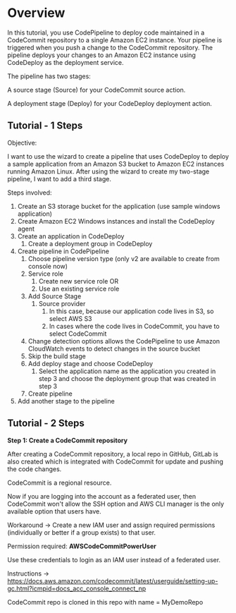 # Overview

In this tutorial, you use CodePipeline to deploy code maintained in a CodeCommit repository to a single Amazon EC2 instance. Your pipeline is triggered when you push a change to the CodeCommit repository. The pipeline deploys your changes to an Amazon EC2 instance using CodeDeploy as the deployment service.



The pipeline has two stages:

A source stage (Source) for your CodeCommit source action.

A deployment stage (Deploy) for your CodeDeploy deployment action.

## Tutorial - 1 Steps

Objective:

I want to use the wizard to create a pipeline that uses CodeDeploy to deploy a sample application from an Amazon S3 bucket to Amazon EC2 instances running Amazon Linux. After using the wizard to create my two-stage pipeline, I want to add a third stage.

Steps involved:

1. Create an S3 storage bucket for the application (use sample windows application)
2. Create Amazon EC2 Windows instances and install the CodeDeploy agent
3. Create an application in CodeDeploy
   1. Create a deployment group in CodeDeploy
4. Create pipeline in CodePipeline
   1. Choose pipeline version type (only v2 are available to create from console now)
   2. Service role
      1. Create new service role OR
      2. Use an existing service role
   3. Add Source Stage
      1. Source provider
         1. In this case, because our application code lives in S3, so select AWS S3
         2. In cases where the code lives in CodeCommit, you have to select CodeCommit
   4. Change detection options allows the CodePipeline to use Amazon CloudWatch events to detect changes in the source bucket
   5. Skip the build stage
   6. Add deploy stage and choose CodeDeploy
      1. Select the application name as the application you created in step 3 and choose the deployment group that was created in step 3
   7. Create pipeline
5. Add another stage to the pipeline

## Tutorial - 2 Steps

**Step 1: Create a CodeCommit repository**

After creating a CodeCommit repository, a local repo in GitHub, GitLab is also created which is integrated with CodeCommit for update and pushing the code changes.

CodeCommit is a regional resource.

Now if you are logging into the account as a federated user, then CodeCommit won't allow the SSH option and AWS CLI manager is the only available option that users have. 

Workaround -> Create a new IAM user and assign required permissions (individually or better if a group exists) to that user.

Permission required: **AWSCodeCommitPowerUser**

Use these credentials to login as an IAM user instead of a federated user. 

Instructions -> https://docs.aws.amazon.com/codecommit/latest/userguide/setting-up-gc.html?icmpid=docs_acc_console_connect_np 

CodeCommit repo is cloned in this repo with name = MyDemoRepo
